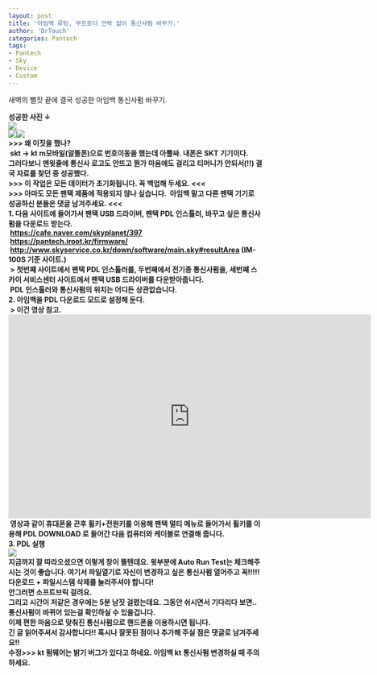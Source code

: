 ```yaml
---
layout: post
title: '아임백 루팅, 부트로더 언락 없이 통신사펌 바꾸기.'
author: 'DrTouch'
categories: Pantech
tags:
- Pantech
- Sky
- Device
- Custom
---
```



<script> location.href='https://cafe.naver.com/develoid/843668' ; </script>

<span>새벽의 뻘짓 끝에 결국 성공한 아임백 통신사펌 바꾸기.</span><div><b></div><div>성공한 사진&nbsp;↓</div><div><b><div><img src="https://cafeptthumb-phinf.pstatic.net/MjAxOTAxMTNfMjI5/MDAxNTQ3MzUxMTczMzk1.nTyhHmW4iI7FGtJS46SSFiHdFfC0gRNlNOUuoFKHonQg.DQicbZVHVP-D2ZROvEj7mmg5eFFFKH_O6lz5OJLVga4g.JPEG.sychang353/P10200701.JPG?type=w740"></div><div><b><div><img src="https://cafeptthumb-phinf.pstatic.net/MjAxOTAxMTNfMjUy/MDAxNTQ3MzUwMjM3MDEy.6mykSryU_fHVzTqSAxcc59nuyOqaSS7RPvK3-zSV9CMg._SyRynYxgP_MwUhOt_y19PdrjU6FigCNfizQ4ek1NxQg.PNG.sychang353/Screenshot_20190113-1227411.png?type=w740"><b><b><img src="https://cafeptthumb-phinf.pstatic.net/MjAxOTAxMTNfMjMx/MDAxNTQ3MzUwMjM3Mzg0.q1sTiSO5T-OU9ir5Ctc3rtzJVM_FoSU_GFyZKdeziKUg.4H4GVfA9o9qKslDYGByKF_7c41WCuw5lDafxTQHk_Jsg.PNG.sychang353/%EC%BA%A1%EC%B2%98.PNG?type=w740"><span></span><div><b></div><div><span>&gt;&gt;&gt; 왜 이짓을 했나?</span></div><div><span>&nbsp;skt&nbsp;</span><span>→ kt m모바일(알뜰폰)으로 번호이동을 했는데 아뿔싸. 내폰은 SKT 기기이다.</span><span></span></div><div><span>그러다보니 맨윗줄에 통신사 로고도 안뜨고 뭔가 마음에도 걸리고 티머니가 안되서(!!) 결국 자료를 찾던 중 성공했다.</span></div><div><b></div><div><b><span>&gt;&gt;&gt; 이 작업은 모든 데이터가 초기화됩니다. 꼭 백업해 두세요. &lt;&lt;&lt;</span></b></div></div></div><div><b><span>&gt;&gt;&gt; 아마도 모든 팬택 제품에 적용되지 않나 싶습니다.&nbsp; 아임백 말고 다른 팬택 기기로 성공하신 분들은 댓글 남겨주세요. &lt;&lt;&lt;</span></b></div><div><b></div><div>1. 다음 사이트에 들어가서 팬택 USB 드라이버, 팬택 PDL 인스톨러, 바꾸고 싶은 통신사펌을 다운로드 받는다.</div><div>&nbsp;<a href="https://cafe.naver.com/skyplanet/397/">https://cafe.naver.com/skyplanet/397</a></div><div>&nbsp;<a href="https://pantech.iroot.kr/firmware/">https://pantech.iroot.kr/firmware/</a></div><div>&nbsp;<a href="http://www.skyservice.co.kr/down/software/main.sky#resultArea">http://www.skyservice.co.kr/down/software/main.sky#resultArea</a> (IM-100S 기준 사이트.)</div><div>&nbsp;&gt; 첫번째 사이트에서 팬택 PDL 인스톨러를, 두번째에서 전기종 통신사펌을, 세번째 스카이 서비스센터 사이트에서 팬택 USB 드라이버를 다운받아줍니다.</div><div>&nbsp;PDL 인스톨러와 통신사펌의 위치는 어디든 상관없습니다.</div><div><b></div><div>2. 아임백을 PDL 다운로드 모드로 설정해 둔다.</div></div><div>&nbsp;&gt; 이건 영상 참고.</div><div><iframe frameborder="0" scrolling="no" name="mplayer" title="플레이어" width="720" height="405" src="https://serviceapi.nmv.naver.com/view/ugcPlayer.nhn?vid=3CC9F477E465AE1A60CF4AAAC45AA20D9C99&amp;inKey=V121207db178b33a9fdb96ac265f0176e6ecc58d5d3cec484632bf947b6610a93619f6ac265f0176e6ecc&amp;wmode=opaque&amp;hasLink=1&amp;autoPlay=false&amp;beginTime=0" allowfullscreen="allowfullscreen"></iframe><b><b>&nbsp;영상과 같이 휴대폰을 끈후 휠키+전원키를 이용해 팬택 멀티 메뉴로 들어가서 휠키를 이용해 PDL DOWNLOAD 로 들어간 다음 컴퓨터와 케이블로 연결해 줍니다.</div><div><b></div><div>3. PDL 실행</div><div><img src="https://cafeptthumb-phinf.pstatic.net/MjAxOTAxMTNfMjgw/MDAxNTQ3MzUyODY3NDc5.fsOpDLDn0GHieR5IeTGL7p1g_T207JAIV6RvLV_K4e4g.GuJ_589MqjShGuhTvf8ICeGIpV7-zOg9s1jxw9k_Yysg.PNG.sychang353/%EC%BA%A1%EC%B2%98.PNG?type=w740"><b></div><div><b></div><div>지금까지 잘 따라오셨으면 이렇게 창이 뜰텐데요. 윗부분에 Auto Run Test는 체크해주시는 것이 좋습니다. 여기서 파일열기로 자신이 변경하고 싶은 통신사펌 열어주고 <b>꼭!!!!! 다운로드 + 파일시스템 삭제를 눌러주셔야 합니다!</b></div><div>안그러면 소프트브릭 걸려요.</div><div>그리고 시간이 저같은 경우에는 5분 남짓 걸렸는데요. 그동안 쉬시면서 기다리다 보면..</div><div>통신사펌이 바뀌어 있는걸 확인하실 수 있을겁니다.</div><div>이제 편한 마음으로 맞춰진 통신사펌으로 핸드폰을 이용하시면 됩니다.</div><div><b></div><div>긴 글 읽어주셔서 감사합니다!! 혹시나 잘못된 점이나 추가해 주실 점은 댓글로 남겨주세요!!</div><div><b></div><div><b></div><div>수정&gt;&gt;&gt; kt 펌웨어는 밝기 버그가 있다고 하네요. 아임백 kt 통신사펌 변경하실 때 주의하세요.</div>
